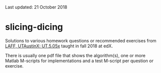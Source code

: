 Last updated: 21 October 2018

# slicing-dicing
Solutions to various homework questions or recommended exercises from [LAFF, UTAustinX: UT.5.05x](https://www.edx.org/course/linear-algebra-foundations-to-frontiers) taught in fall 2018 at edX. 

There is usually one pdf file that shows the algorithm(s), one or more Matlab M-scripts for implementations and a test M-script per question or exercise. 
